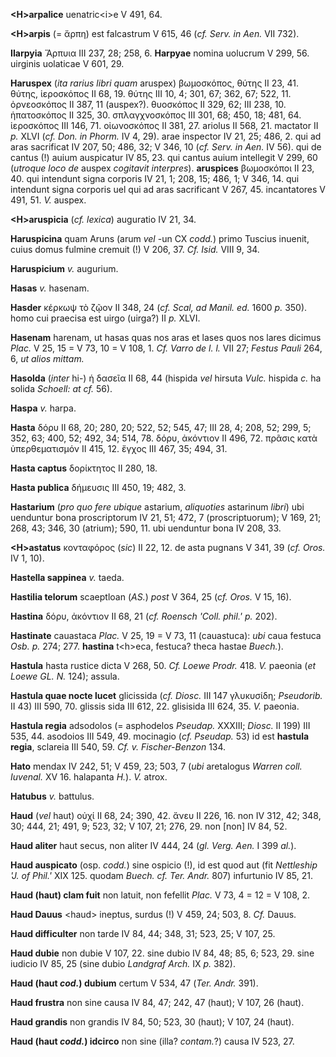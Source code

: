 **\<H\>arpalice** uenatric\<i\>e V 491, 64.

**\<H\>arpis** (= ἄρπη) est falcastrum V 615, 46 (*cf. Serv. in
Aen.* VII 732).

**IIarpyia** Ἅρπυια III 237, 28; 258, 6. **Harpyae** nomina uolucrum V
299, 56. uirginis uolaticae V 601, 29.

**Haruspex** (*ita rarius libri quam* aruspex) βωμοσκόπος, θύτης II 23,
41. θύτης, ἱεροσκόπος II 68, 19. θύτης III 10, 4; 301, 67; 362, 67; 522,
11. ὀρνεοσκόπος II 387, 11 (auspex?). θυοσκόπος II 329, 62; III 238, 10.
ἡπατοσκόπος II 325, 30. σπλαγχνοσκόπος III 301, 68; 450, 18; 481, 64.
ἱεροσκόπος III 146, 71. οἰωνοσκόπος II 381, 27. ariolus II 568, 21.
mactator II *p.* XLVI (*cf. Don. in Phorm.* IV 4, 29). arae inspector IV
21, 25; 486, 2. qui ad aras sacrificat IV 207, 50; 486, 32; V 346, 10
(*cf. Serv. in Aen.* IV 56). qui de cantus (!) auium auspicatur IV 85,
23. qui cantus auium intellegit V 299, 60 (*utro­que loco de* auspex
*cogitavit interpres*). **aruspices** βωμοσκόποι II 23, 40. qui
intendunt signa corporis IV 21, 1; 208, 15; 486, 1; V 346, 14. qui
intendunt signa corporis uel qui ad aras sacrificant V 267, 45.
incantatores V 491, 51. *V.* auspex.

**\<H\>aruspicia** (*cf. lexica*) auguratio IV 21, 34.

**Haruspicina** quam Aruns (arum *vel* -un CX *codd.*) primo Tuscius
inuenit, cuius domus fulmine cremuit (!) V 206, 37. *Cf. Isid.* VIII 9,
34.

**Haruspicium** *v.* augurium.

**Hasas** *v.* hasenam.

**Hasder** κέρκωψ τὸ ζῷον II 348, 24 (*cf. Scal, ad Manil. ed.* 1600
*p.* 350). homo cui praecisa est uirgo (uirga?) II *p.* XLVI.

**Hasenam** harenam, ut hasas quas nos aras et lases quos nos lares
dicimus *Plac.* V 25, 15 = V 73, 10 = V 108, 1. *Cf. Varro de l. l.* VII
27; *Festus Pauli* 264, 6, *ut alios mittam.*

**Hasolda** (*inter* hi-) ἡ δασεῖα II 68, 44 (hispida *vel* hirsuta
*Vulc.* hispida *c.* ha solida *Schoell: at cf.* 56).

**Haspa** *v.* harpa.

**Hasta** δόρυ II 68, 20; 280, 20; 522, 52; 545, 47; III 28, 4; 208, 52;
299, 5; 352, 63; 400, 52; 492, 34; 514, 78. δόρυ, ἀκόντιον II 496, 72.
πρᾶσις κατὰ ὑπερθεματισμόν II 415, 12. ἔγχος III 467, 35; 494, 31.

**Hasta captus** δορίκτητος II 280, 18.

**Hasta publica** δήμευσις III 450, 19; 482, 3.

**Hastarium** (*pro quo fere ubique* astarium, *aliquoties* astarinum
*libri*) ubi uenduntur bona proscriptorum IV 21, 51; 472, 7
(proscriptuorum); V 169, 21; 268, 43; 346, 30 (atrium); 590, 11. ubi
uenduntur bona IV 208, 33.

**\<H\>astatus** κονταφόρος (*sic*) II 22, 12. de asta pugnans V 341, 39
(*cf. Oros.* IV 1, 10).

**Hastella sappinea** *v.* taeda.

**Hastilia telorum** scaeptloan (*AS.*) *post* V 364, 25 (*cf. Oros.*
V 15, 16).

**Hastina** δόρυ, ἀκόντιον II 68, 21 (*cf. Roensch 'Coll. phil.' p.*
202).

**Hastinate** cauastaca *Plac.* V 25, 19 = V 73, 11 (cauastuca): *ubi*
caua festuca *Osb. p.* 274; 277. **hastina** t\<h\>eca, festuca? theca
hastae *Buech.*).

**Hastula** hasta rustice dicta V 268, 50. *Cf. Loewe Prodr.* 418. *V.*
paeonia (*et Loewe GL. N.* 124); assula.

**Hastula quae nocte lucet** glicissida (*cf. Diosc.* III 147 γλυκυσίδη;
*Pseudorib.* II 43) III 590, 70. glissis sida III 612, 22. glisisida III
624, 35. *V.* paeonia.

**Hastula regia** adsodolos (= asphodelos *Pseudap.* XXXIII; *Diosc.* II
199) III 535, 44. asodoios III 549, 49. mocinagio (*cf. Pseudap.* 53) id
est **hastula regia**, sclareia III 540, 59. *Cf. v. Fischer-Benzon*
134.

**Hato** mendax IV 242, 51; V 459, 23; 503, 7 (*ubi* aretalogus *Warren
coll. Iuvenal.* XV 16. halapanta *H.*). *V.* atrox.

**Hatubus** *v.* battulus.

**Haud** (*vel* haut) οὐχί II 68, 24; 390, 42. ἄνευ II 226, 16. non IV
312, 42; 348, 30; 444, 21; 491, 9; 523, 32; V 107, 21; 276, 29. non
[non] IV 84, 52.

**Haud aliter** haut secus, non aliter IV 444, 24 (*gl. Verg. Aen.*
I 399 *al.*).

**Haud auspicato** (osp. *codd.*) sine ospicio (!), id est quod aut (fit
*Nettleship 'J. of Phil.'* XIX 125. quodam *Buech. cf. Ter. Andr.* 807)
infurtunio IV 85, 21.

**Haud (haut) clam fuit** non latuit, non fefellit *Plac.* V 73, 4 =
12 = V 108, 2.

**Haud Dauus** \<haud\> ineptus, surdus (!) V 459, 24; 503, 8. *Cf.*
Dauus.

**Haud difficulter** non tarde IV 84, 44; 348, 31; 523, 25; V 107, 25.

**Haud dubie** non dubie V 107, 22. sine dubio IV 84, 48; 85, 6; 523,
29. sine iudicio IV 85, 25 (sine dubio *Land­graf Arch.* IX *p.* 382).

**Haud (haut *cod.*) dubium** certum V 534, 47 (*Ter. Andr.* 391).

**Haud frustra** non sine causa IV 84, 47; 242, 47 (haut); V 107, 26
(haut).

**Haud grandis** non grandis IV 84, 50; 523, 30 (haut); V 107, 24
(haut).

**Haud (haut *codd.*) idcirco** non sine (illa? *contam.*?) causa IV
523, 27.
